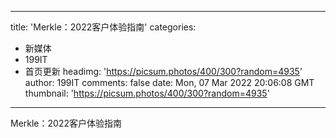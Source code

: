 
---
title: 'Merkle：2022客户体验指南'
categories: 
 - 新媒体
 - 199IT
 - 首页更新
headimg: 'https://picsum.photos/400/300?random=4935'
author: 199IT
comments: false
date: Mon, 07 Mar 2022 20:06:08 GMT
thumbnail: 'https://picsum.photos/400/300?random=4935'
---

<div>   
Merkle：2022客户体验指南  
</div>
            